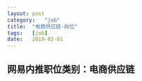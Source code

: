 ```yaml
---
layout:	post
category:	"job"
title:	"电商供应链-岗位"
tags:	[job]
date:	2019-02-01
---
```

## 网易内推职位类别：电商供应链
